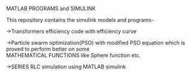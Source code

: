 MATLAB PROGRAMS and SIMULINK

This repository contains the simulink models and programs-

->Transformers efficiency code with efficiency curve

->Particle swarm optimization(PSO) with modified PSO equation which is proved to perform better on some    
  MATHEMATICAL FUNCTIONS like Sphere function etc.

->SERIES RLC simulation using MATLAB simulink
